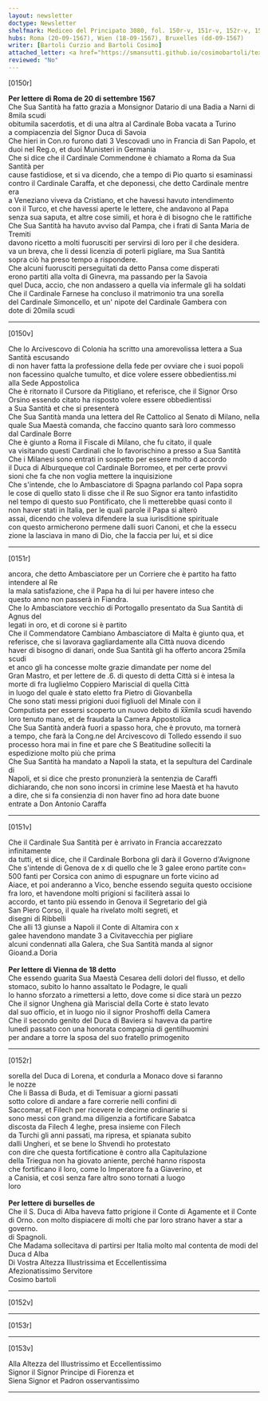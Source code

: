 ```yaml
---
layout: newsletter
doctype: Newsletter
shelfmark: Mediceo del Principato 3080, fol. 150r-v, 151r-v, 152r-v, 153r-v
hubs: Roma (20-09-1567), Wien (18-09-1567), Bruxelles (dd-09-1567)
writer: [Bartoli Curzio and Bartoli Cosimo]
attached_letter: <a href="https://smansutti.github.io/cosimobartoli/texts/2978_108/">2978_108</a>
reviewed: "No"
---
```


[0150r]  
  
  
<strong>Per lettere di Roma de 20 di settembre 1567</strong>  
Che Sua Santità ha fatto grazia a Monsignor Datario di una Badia a Narni di 8mila scudi  
obitumila sacerdotis, et di una altra al Cardinale Boba vacata a Turino  
a compiacenzia del Signor Duca di Savoia  
Che hieri in Con.ro furono dati 3 Vescovadi uno in Francia di San Papolo, et  
duoi nel Reg.o, et duoi Munisteri in Germania  
Che si dice che il Cardinale Commendone è chiamato a Roma da Sua Santità per  
cause fastidiose, et si va dicendo, che a tempo di Pio quarto si esaminassi  
contro il Cardinale Caraffa, et che deponessi, che detto Cardinale mentre era  
a Veneziano viveva da Cristiano, et che havessi havuto intendimento  
con il Turco, et che havessi aperte le lettere, che andavono al Papa  
senza sua saputa, et altre cose simili, et hora è di bisogno che le rattifiche  
Che Sua Santità ha havuto avviso dal Pampa, che i frati di Santa Maria de Tremiti  
davono ricetto a molti fuorusciti per servirsi di loro per il che desidera.  
va un breva, che li dessi licenzia di poterli pigliare, ma Sua Santità  
sopra ciò ha preso tempo a rispondere.  
Che alcuni fuorusciti perseguitati da detto Pansa come disperati  
erono partiti alla volta di Ginevra, ma passando per la Savoia  
quel Duca, accio, che non andassero a quella via infermale gli ha soldati  
Che il Cardinale Farnese ha concluso il matrimonio tra una sorella  
del Cardinale Simoncello, et un' nipote del Cardinale Gambera con  
dote di 20mila scudi  
  
---  

[0150v]  
  
  
Che lo Arcivescovo di Colonia ha scritto una amorevolissa lettera a Sua Santità escusando  
di non haver fatta la professione della fede per ovviare che i suoi popoli  
non facessino qualche tumulto, et dice volere essere obbedientiss.mi  
alla Sede Appostolica  
Che è ritornato il Cursore da Pitigliano, et referisce, che il Signor Orso  
Orsino essendo citato ha risposto volere essere obbedientissi  
a Sua Santità et che si presenterà  
Che Sua Santità manda una lettera del Re Cattolico al Senato di Milano, nella  
quale Sua Maestà comanda, che faccino quanto sarà loro commesso  
dal Cardinale Borre  
Che è giunto a Roma il Fiscale di Milano, che fu citato, il quale  
va visitando questi Cardinali che lo favorischino a presso a Sua Santità  
Che i Milanesi sono entrati in sospetto per essere molto d accordo  
il Duca di Alburqueque col Cardinale Borromeo, et per certe provvi  
sioni che fa che non voglia mettere la inquisizione  
Che s'intende, che lo Ambasciatore di Spagna parlando col Papa sopra  
le cose di quello stato li disse che il Re suo Signor era tanto infastidito  
nel tempo di questo suo Pontificato, che li metterebbe quasi conto il  
non haver stati in Italia, per le quali parole il Papa si alterò  
assai, dicendo che voleva difendere la sua iurisditione spirituale  
con questo armicherono permene dalli suori Canoni, et che la essecu  
zione la lasciava in mano di Dio, che la faccia per lui, et si dice  
  
---  

[0151r]  
  
  
ancora, che detto Ambasciatore per un Corriere che è partito ha fatto intendere al Re  
la mala satisfazione, che il Papa ha di lui per havere inteso che  
questo anno non passerà in Fiandra.  
Che lo Ambasciatore vecchio di Portogallo presentato da Sua Santità di Agnus del  
legati in oro, et di corone si è partito  
Che il Commendatore Cambiano Ambasciatore di Malta è giunto qua, et  
referisce, che si lavorava gagliardamente alla Città nuova dicendo  
haver di bisogno di danari, onde Sua Santità gli ha offerto ancora 25mila scudi  
et anco gli ha concesse molte grazie dimandate per nome del  
Gran Mastro, et per lettere de .6. di questo di detta Città si è intesa la  
morte di fra Iuglielmo Coppiero Mariscial di quella Città  
in luogo del quale è stato eletto fra Pietro di Giovanbella  
Che sono stati messi prigioni duoi figliuoli del Minale con il  
Computista per essersi scoperto un nuovo debito di x̅x̅mila scudi havendo  
loro tenuto mano, et de fraudata la Camera Appostolica  
Che Sua Santità anderà fuori a spasso hora, che è provuto, ma tornerà  
a tempo, che farà la Cong.ne del Arcivescovo di Tolledo essendo il suo  
processo hora mai in fine et pare che S Beatitudine solleciti la  
espedizione molto più che prima  
Che Sua Santità ha mandato a Napoli la stata, et la sepultura del Cardinale di  
Napoli, et si dice che presto pronunzierà la sentenzia de Caraffi  
dichiarando, che non sono incorsi in crimine lese Maestà et ha havuto  
a dire, che si fa consienzia di non haver fino ad hora date buone  
entrate a Don Antonio Caraffa  
  
---  

[0151v]  
  
  
Che il Cardinale Sua Santità per è arrivato in Francia accarezzato infinitamente  
da tutti, et si dice, che il Cardinale Borbona gli darà il Governo d'Avignone  
Che s'intende di Genova de x di quello che le 3 galee erono partite con=  
500 fanti per Corsica con animo di espugnare un forte vicino ad  
Aiace, et poi anderanno a Vico, benche essendo seguita questo occisione  
fra loro, et havendone molti prigioni si faciliterà assai lo  
accordo, et tanto più essendo in Genova il Segretario del già  
San Piero Corso, il quale ha rivelato molti segreti, et  
disegni di Ribbelli  
Che alli 13 giunse a Napoli il Conte di Altamira con x  
galee havendono mandate 3 a Civitavecchia per pigliare  
alcuni condennati alla Galera, che Sua Santità manda al signor  
Gioand.a Doria  
<br/><strong>Per lettere di Vienna de 18 detto</strong>  
Che essendo guarita Sua Maestà Cesarea delli dolori del flusso, et dello  
stomaco, subito lo hanno assaltato le Podagre, le quali  
lo hanno sforzato a rimettersi a letto, dove come si dice starà un pezzo  
Che il signor Unghena già Mariscial della Corte è stato levato  
dal suo officio, et in luogo nio il signor Proshoffi della Camera  
Che il secondo genito del Duca di Baviera si haveva da partire  
lunedì passato con una honorata compagnia di gentilhuomini  
per andare a torre la sposa del suo fratello primogenito  
  
---  

[0152r]  
  
  
sorella del Duca di Lorena, et condurla a Monaco dove si faranno  
le nozze  
Che li Bassa di Buda, et di Temisuar a giorni passati  
sotto colore di andare a fare correrie nelli confini di  
Saccomar, et Filech per ricevere le decime ordinarie si  
sono messi con grand.ma diligenzia a fortificare Sabatca  
discosta da Filech 4 leghe, presa insieme con Filech  
da Turchi gli anni passati, ma ripresa, et spianata subito  
dalli Ungheri, et se bene lo Shvendi ho protestato  
con dire che questa fortificatione è contro alla Capitulazione  
della Triegua non ha giovato aniente, perché hanno risposta  
che fortificano il loro, come lo Imperatore fa a Giaverino, et  
a Canisia, et così senza fare altro sono tornati a luogo  
loro  
<br/><strong>Per lettere di burselles de</strong>  
Che il S. Duca di Alba haveva fatto prigione il Conte di Agamente et il Conte  
di Orno. con molto dispiacere di molti che par loro strano haver a star a governo.  
di Spagnoli.  
Che Madama sollecitava di partirsi per Italia molto mal contenta de modi del  
Duca d Alba  
Di Vostra Altezza Illustrissima et Eccellentissima  
Afezionatissimo Servitore  
Cosimo bartoli  
  
---  

[0152v]  
  
  
  
---  

[0153r]  
  
  
  
---  

[0153v]  
  
  
Alla Altezza del Illustrissimo et Eccellentissimo  
Signor il Signor Principe di Fiorenza et  
Siena Signor et Padron osservantissimo  
  
---  

